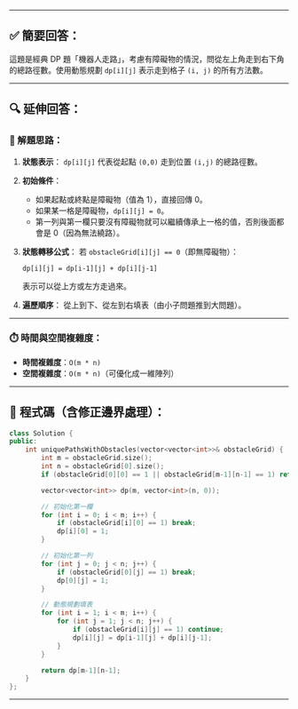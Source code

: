 
---

## ✅ 簡要回答：

這題是經典 DP 題「機器人走路」，考慮有障礙物的情況，問從左上角走到右下角的總路徑數。使用動態規劃 `dp[i][j]` 表示走到格子 `(i, j)` 的所有方法數。

---

## 🔍 延伸回答：

### 🧠 解題思路：

1. **狀態表示**：
   `dp[i][j]` 代表從起點 `(0,0)` 走到位置 `(i,j)` 的總路徑數。

2. **初始條件**：

   * 如果起點或終點是障礙物（值為 1），直接回傳 0。
   * 如果某一格是障礙物，`dp[i][j] = 0`。
   * 第一列與第一欄只要沒有障礙物就可以繼續傳承上一格的值，否則後面都會是 0（因為無法繞路）。

3. **狀態轉移公式**：
   若 `obstacleGrid[i][j] == 0`（即無障礙物）：

   ```
   dp[i][j] = dp[i-1][j] + dp[i][j-1]
   ```

   表示可以從上方或左方走過來。

4. **遍歷順序**：
   從上到下、從左到右填表（由小子問題推到大問題）。

---

### ⏱️ 時間與空間複雜度：

* **時間複雜度**：`O(m * n)`
* **空間複雜度**：`O(m * n)`（可優化成一維陣列）

---

## 🧾 程式碼（含修正邊界處理）：

```cpp
class Solution {
public:
    int uniquePathsWithObstacles(vector<vector<int>>& obstacleGrid) {
        int m = obstacleGrid.size();
        int n = obstacleGrid[0].size();
        if (obstacleGrid[0][0] == 1 || obstacleGrid[m-1][n-1] == 1) return 0;

        vector<vector<int>> dp(m, vector<int>(n, 0));

        // 初始化第一欄
        for (int i = 0; i < m; i++) {
            if (obstacleGrid[i][0] == 1) break;
            dp[i][0] = 1;
        }

        // 初始化第一列
        for (int j = 0; j < n; j++) {
            if (obstacleGrid[0][j] == 1) break;
            dp[0][j] = 1;
        }

        // 動態規劃填表
        for (int i = 1; i < m; i++) {
            for (int j = 1; j < n; j++) {
                if (obstacleGrid[i][j] == 1) continue;
                dp[i][j] = dp[i-1][j] + dp[i][j-1];
            }
        }

        return dp[m-1][n-1];
    }
};
```

---
